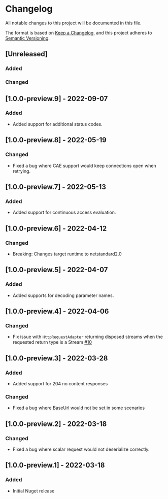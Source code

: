# Changelog

All notable changes to this project will be documented in this file.

The format is based on [Keep a Changelog](https://keepachangelog.com/en/1.0.0/),
and this project adheres to [Semantic Versioning](https://semver.org/spec/v2.0.0.html).

## [Unreleased]

### Added

### Changed

## [1.0.0-preview.9] - 2022-09-07

### Added

- Added support for additional status codes.

## [1.0.0-preview.8] - 2022-05-19

### Changed

- Fixed a bug where CAE support would keep connections open when retrying.

## [1.0.0-preview.7] - 2022-05-13

### Added

- Added support for continuous access evaluation.

## [1.0.0-preview.6] - 2022-04-12

### Changed

- Breaking: Changes target runtime to netstandard2.0

## [1.0.0-preview.5] - 2022-04-07

### Added

- Added supports for decoding parameter names.

## [1.0.0-preview.4] - 2022-04-06

### Changed

- Fix issue with `HttpRequestAdapter` returning disposed streams when the requested return type is a Stream [#10](https://github.com/microsoft/kiota-http-dotnet/issues/10)

## [1.0.0-preview.3] - 2022-03-28

### Added

- Added support for 204 no content responses

### Changed

- Fixed a bug where BaseUrl would not be set in some scenarios

## [1.0.0-preview.2] - 2022-03-18

### Changed

- Fixed a bug where scalar request would not deserialize correctly.

## [1.0.0-preview.1] - 2022-03-18

### Added

- Initial Nuget release